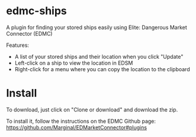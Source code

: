 # edmc-ships
A plugin for finding your stored ships easily using Elite: Dangerous Market Connector (EDMC)

Features:
* A list of your stored ships and their location when you click "Update"
* Left-click on a ship to view the location in EDSM
* Right-click for a menu where you can copy the location to the clipboard

# Install

To download, just click on "Clone or download" and download the zip.

To install it, follow the instructions on the EDMC Github page: https://github.com/Marginal/EDMarketConnector#plugins

